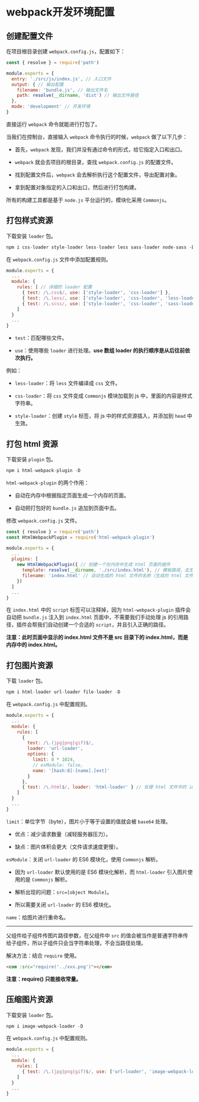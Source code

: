 # webpack开发环境配置

## 创建配置文件

在项目根目录创建 `webpack.config.js`，配置如下：

```js
const { resolve } = require('path')

module.exports = {
  entry: './src/js/index.js', // 入口文件
  output: { // 输出配置
    filename: 'bundle.js', // 输出文件名
    path: resolve(__dirname, 'dist') // 输出文件路径
  },
  mode: 'development' // 开发环境
}
```

直接运行 `webpack` 命令就能进行打包了。

当我们在控制台，直接输入 `webpack` 命令执行的时候，`webpack` 做了以下几步：

- 首先，`webpack` 发现，我们并没有通过命令的形式，给它指定入口和出口。

- `webpack` 就会去项目的根目录，查找 `webpack.config.js` 的配置文件。

- 找到配置文件后，`webpack` 会去解析执行这个配置文件，导出配置对象。

- 拿到配置对象指定的入口和出口，然后进行打包构建。

所有的构建工具都是基于 `node.js` 平台运行的，模块化采用 `Commonjs`。

## 打包样式资源

下载安装 `loader` 包。

```js
npm i css-loader style-loader less-loader less sass-loader node-sass -D
```

在 `webpack.config.js` 文件中添加配置规则。

```js
module.exports = {
  ...
  module: {
    rules: [ // 详细的 loader 配置
      { test: /\.css$/, use: ['style-loader', 'css-loader'] },
      { test: /\.less/, use: ['style-loader', 'css-loader', 'less-loader'] },
      { test: /\.scss/, use: ['style-loader', 'css-loader', 'sass-loader'] }
    ]
  }
  ...
}
```

- `test`：匹配哪些文件。

- `use`：使用哪些 `loader` 进行处理。**use 数组 loader 的执行顺序是从后往前依次执行。**

例如：

- `less-loader`：将 `less` 文件编译成 `css` 文件。

- `css-loader`：将 `css` 文件变成 `Commonjs` 模块加载到 js 中，里面的内容是样式字符串。

- `style-loader`：创建 `style` 标签，将 js 中的样式资源插入，并添加到 `head` 中生效。

## 打包 html 资源

下载安装 `plugin` 包。

```js
npm i html-webpack-plugin -D
```

`html-webpack-plugin` 的两个作用：

- 自动在内存中根据指定页面生成一个内存的页面。

- 自动把打包好的 `bundle.js` 追加到页面中去。

修改 `webpack.config.js` 文件。

```js
const { resolve } = require('path')
const HtmlWebpackPlugin = require('html-webpack-plugin')

module.exports = {
  ...
  plugins: [
    new HtmlWebpackPlugin({ // 创建一个在内存中生成 html 页面的插件
      template: resolve(__dirname, './src/index.html'), // 模板路径，去生成内存中的页面
      filename: 'index.html' // 自动生成的 html 文件的名称（生成的 html 文件在项目根目录下）
    })
  ]
  ...
}
```

在 `index.html` 中的 `script` 标签可以注释掉，因为 `html-webpack-plugin` 插件会自动把 `bundle.js` 注入到 `index.html` 页面中，不需要我们手动处理 js 的引用路径，插件会帮我们自动创建一个合适的 `script`，并且引入正确的路径。

**注意：此时页面中显示的 index.html 文件不是 src 目录下的 index.html，而是内存中的 index.html。**

## 打包图片资源

下载 `loader` 包。

```js
npm i html-loader url-loader file-loader -D
```

在 `webpack.config.js` 中配置规则。

```js
module.exports = {
  ...
  module: {
    rules: [
      {
        test: /\.(jpg|png|gif)$/,
        loader: 'url-loader',
        options: {
          limit: 8 * 1024,
          // esModule: false,
          name: '[hash:8]-[name].[ext]'
        }
      },
      { test: /\.html$/, loader: 'html-loader' } // 处理 html 文件中的 img 图片，负责引入 img，从而能被 url-loader 进行处理
    ]
  }
  ...
}
```

`limit`：单位字节（byte），图片小于等于设置的值就会被 `base64` 处理。

- 优点：减少请求数量（减轻服务器压力）。

- 缺点：图片体积会更大（文件请求速度更慢）。

`esModule`：关闭 `url-loader` 的 ES6 模块化，使用 `Commonjs` 解析。

- 因为 `url-loader` 默认使用的是 ES6 模块化解析，而 `html-loader` 引入图片使用的是 `Commonjs` 解析。

- 解析出现的问题：`src=[object Module]`。

- 所以需要关闭 `url-loader` 的 ES6 模块化。

`name`：给图片进行重命名。

****

父组件给子组件传图片路径参数，在父组件中 `src` 的值会被当作是普通字符串传给子组件，所以子组件只会当字符串处理，不会当路径处理。

解决方法：结合 `require` 使用。

```html
<com :src="require('../xxx.png')"></com>
```

**注意：require() 只能接收常量。**

## 压缩图片资源

下载安装 `loader` 包。

```js
npm i image-webpack-loader -D
```

在 `webpack.config.js` 中配置规则。

```js
module.exports = {
  ...
  module: {
    rules: [
      { test: /\.(jpg|png|gif)$/, use: ['url-loader', 'image-webpack-loader'] }
    ]
  }
  ...
}
```
